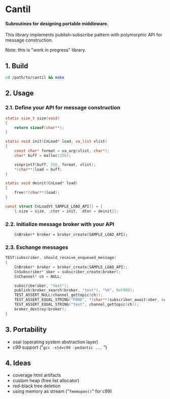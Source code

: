 # Cantil

#### Subroutines for designing portable middleware.

This library implements publish-subscribe pattern with polymorphic API for message construction.

Note: this is "work in progress" library.

## 1. Build
```sh
cd /path/to/cantil && make
```

## 2. Usage

### 2.1. Define your API for message construction
```c
static size_t size(void)
{
	return sizeof(char**);
}

static void init(CnLoad* load, va_list vlist)
{
	const char* format = va_arg(vlist, char*);
	char* buff = malloc(256);

	vsnprintf(buff, 256, format, vlist);
	*(char**)load = buff;
}

static void deinit(CnLoad* load)
{
	free(*(char**)load);
}

const struct CnLoadVt SAMPLE_LOAD_API[] = {
	{.size = size, .ctor = init, .dtor = deinit}};
```

### 2.2. Initialize message broker with your API
```
	CnBroker* broker = broker_create(SAMPLE_LOAD_API);
```

### 2.3. Exchange messages
```c
TEST(subscriber, should_receive_enqueued_message)
{
	CnBroker* broker = broker_create(SAMPLE_LOAD_API);
	CnSubscriber* sber = subscriber_create(broker);
	CnChannel* ch = NULL;

	subscribe(sber, "test");
	publish(broker_search(broker, "test"), "%X", 0xF00D);
	TEST_ASSERT_NULL(channel_gettopic(ch));
	TEST_ASSERT_EQUAL_STRING("F00D", *(char**)subscriber_await(sber, &ch));
	TEST_ASSERT_EQUAL_STRING("test", channel_gettopic(ch));
	broker_destroy(broker);
}
```

## 3. Portability
- osal (operating system abstraction layer)
- c99 support ("`gcc -std=c99 -pedantic ...` ")

## 4. Ideas
- coverage html artifacts
- custom heap (free list allocator)
- red-black tree deletion
- using memory as stream ("`fmemopen()`" for c99)
